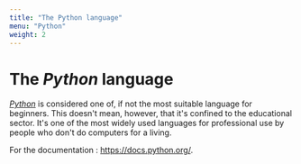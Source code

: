 ```yaml
---
title: "The Python language"
menu: "Python"
weight: 2
---
```


# The *Python* language

[*Python*](https://en.wikipedia.org/wiki/Python_(programming_language)) is considered one of, if not the most suitable language for beginners. This doesn't mean, however, that it's confined to the educational sector. It's one of the most widely used languages for professional use by people who don't do computers for a living.

For the documentation : <https://docs.python.org/>.
